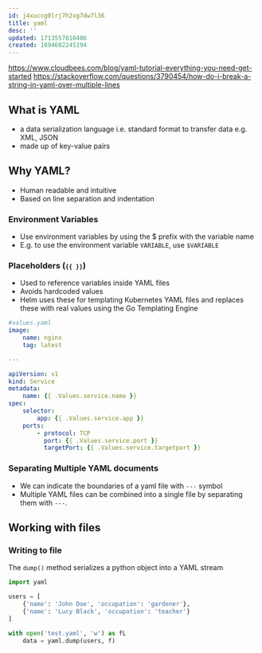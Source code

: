 ```yaml
---
id: j4xuccg0lrj7h2xg7dw7l36
title: yaml
desc: ''
updated: 1713557810406
created: 1694602245194
---
```

https://www.cloudbees.com/blog/yaml-tutorial-everything-you-need-get-started
https://stackoverflow.com/questions/3790454/how-do-i-break-a-string-in-yaml-over-multiple-lines
## What is YAML

- a data serialization language i.e. standard format to transfer data e.g. XML, JSON
- made up of key-value pairs

## Why YAML?

- Human readable and intuitive
- Based on line separation and indentation


### Environment Variables

- Use environment variables by using the $ prefix with the variable name
- E.g. to use the environment variable `VARIABLE`, use `$VARIABLE`

### Placeholders (<small>`{{ }}`</small>)
- Used to reference variables inside YAML files
- Avoids hardcoded values
- Helm uses these for templating Kubernetes YAML files and replaces these with real values using the Go Templating Engine

``` yaml
#values.yaml
image:
    name: nginx
    tag: latest

---

apiVersion: v1
kind: Service
metadata: 
    name: {{ .Values.service.name }}
spec:
    selector:
        app: {{ .Values.service.app }}
    ports:
        - protocol: TCP
          port: {{ .Values.service.port }}
          targetPort: {{ .Values.service.targetport }}
```

### Separating Multiple YAML documents

- We can indicate the boundaries of a yaml file with `---` symbol
- Multiple YAML files can be combined into a single file by separating them with `---`.

## Working with files

### Writing to file

The `dump()` method serializes a python object into a YAML stream

``` py
import yaml

users = [
    {'name': 'John Doe', 'occupation': 'gardener'},
    {'name': 'Lucy Black', 'occupation': 'teacher'}
]

with open('test.yaml', 'w') as fL
    data = yaml.dump(users, f)
```
